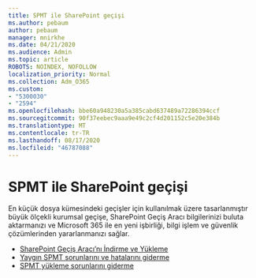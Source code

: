 ```yaml
---
title: SPMT ile SharePoint geçişi
ms.author: pebaum
author: pebaum
manager: mnirkhe
ms.date: 04/21/2020
ms.audience: Admin
ms.topic: article
ROBOTS: NOINDEX, NOFOLLOW
localization_priority: Normal
ms.collection: Adm_O365
ms.custom:
- "5300030"
- "2594"
ms.openlocfilehash: bbe60a948230a5a385cabd637489a72286394ccf
ms.sourcegitcommit: 90f37eebec9aaa9e49c2cf4d201152c5e20e384b
ms.translationtype: MT
ms.contentlocale: tr-TR
ms.lasthandoff: 08/17/2020
ms.locfileid: "46787088"
---
```

# <a name="sharepoint-migration-with-spmt"></a>SPMT ile SharePoint geçişi

En küçük dosya kümesindeki geçişler için kullanılmak üzere tasarlanmıştır büyük ölçekli kurumsal geçişe, SharePoint Geçiş Aracı bilgilerinizi buluta aktarmanızı ve Microsoft 365 ile en yeni işbirliği, bilgi işlem ve güvenlik çözümlerinden yararlanmanızı sağlar.

- [SharePoint Geçiş Aracı’nı İndirme ve Yükleme](https://docs.microsoft.com/sharepointmigration/introducing-the-sharepoint-migration-tool)
- [Yaygın SPMT sorunlarını ve hatalarını giderme](https://docs.microsoft.com/sharepointmigration/troubleshooting-common-spmt-issues)
- [SPMT yükleme sorunlarını giderme](https://docs.microsoft.com/sharepointmigration/spmt-install-issues#troubleshooting-spmt-installation-issues)
